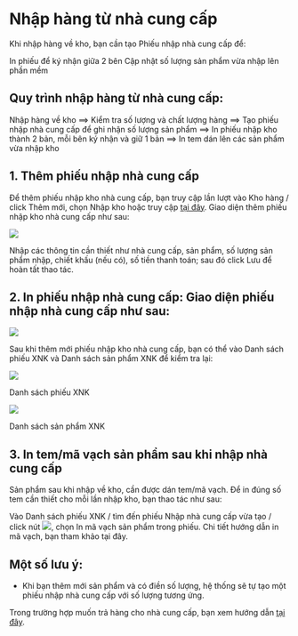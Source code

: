 # Nhập hàng từ nhà cung cấp
Khi nhập hàng về kho, bạn cần tạo Phiếu nhập nhà cung cấp để:

In phiếu để ký nhận giữa 2 bên
Cập nhật số lượng sản phẩm vừa nhập lên phần mềm
## Quy trình nhập hàng từ nhà cung cấp:
Nhập hàng về kho ==> Kiểm tra số lượng và chất lượng hàng ==> Tạo phiếu nhập nhà cung cấp để ghi nhận số lượng sản phẩm ==> In phiếu nhập kho thành 2 bản, mỗi bên ký nhận và giữ 1 bản ==> In tem dán lên các sản phẩm vừa nhập kho

## 1. Thêm phiếu nhập nhà cung cấp
Để thêm phiếu nhập kho nhà cung cấp, bạn truy cập lần lượt vào Kho hàng / click Thêm mới, chọn Nhập kho hoặc truy cập [tại đây](https://new.nhanh.vn/inventory/bill/import). Giao diện thêm phiếu nhập kho nhà cung cấp như sau:

![](https://raw.githubusercontent.com/nhanhapi/manual/master/docs/kho-hang/img/nhap-hang-nha-cung-cap.png)

Nhập các thông tin cần thiết như nhà cung cấp, sản phẩm, số lượng sản phẩm nhập, chiết khấu (nếu có), số tiền thanh toán; sau đó click Lưu để hoàn tất thao tác.
## 2. In phiếu nhập nhà cung cấp: Giao diện phiếu nhập nhà cung cấp như sau:

![](https://raw.githubusercontent.com/nhanhapi/manual/master/docs/kho-hang/img/phieu-nhap-nha-cung-cap1.png)

Sau khi thêm mới phiếu nhập kho nhà cung cấp, bạn có thể vào Danh sách phiếu XNK và Danh sách sản phẩm XNK để kiểm tra lại:

![](https://raw.githubusercontent.com/nhanhapi/manual/master/docs/kho-hang/img/danh-sach-phieu-xnk.png)

Danh sách phiếu XNK

![](https://raw.githubusercontent.com/nhanhapi/manual/master/docs/kho-hang/img/danh-sach-sp-xnk.png)

Danh sách sản phẩm XNK
## 3. In tem/mã vạch sản phẩm sau khi nhập nhà cung cấp
Sản phẩm sau khi nhập về kho, cần được dán tem/mã vạch. Để in đúng số tem cần thiết cho mỗi lần nhập kho, bạn thao tác như sau:

Vào Danh sách phiếu XNK / tìm đến phiếu Nhập nhà cung cấp vừa tạo / click nút ![](https://raw.githubusercontent.com/nhanhapi/manual/master/docs/kho-hang/img/nut.png), chọn In mã vạch sản phẩm trong phiếu. Chi tiết hướng dẫn in mã vạch, bạn tham khảo tại đây.

## Một số lưu ý:
- Khi bạn thêm mới sản phẩm và có điền số lượng, hệ thống sẽ tự tạo một phiếu nhập nhà cung cấp với số lượng tương ứng.

Trong trường hợp  muốn trả hàng cho nhà cung cấp, bạn xem hướng dẫn [tại đây](https://github.com/nhanhapi/manual/blob/master/docs/kho-hang/tra-hang-cho-nha-cung-cap.md). 
